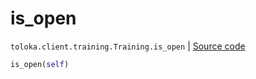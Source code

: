 # is_open
`toloka.client.training.Training.is_open` | [Source code](https://github.com/Toloka/toloka-kit/blob/v0.1.25/src/client/training.py#L108)

```python
is_open(self)
```

